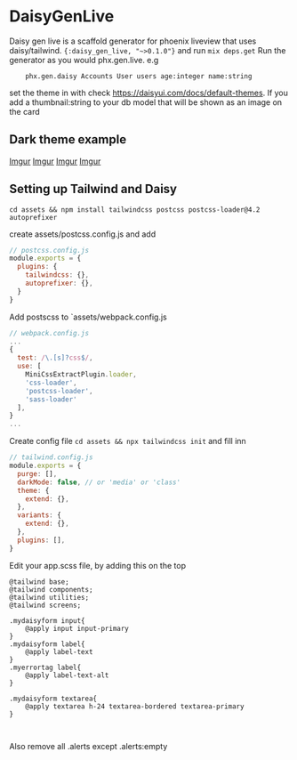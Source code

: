 # DaisyGenLive

Daisy gen live is a scaffold generator for phoenix liveview that uses daisy/tailwind. `{:daisy_gen_live, "~>0.1.0"}` and run `mix deps.get` Run the generator as you would phx.gen.live. e.g

```
	phx.gen.daisy Accounts User users age:integer name:string
```
set the theme in with <html data-theme="dark/light/whatever" /> check https://daisyui.com/docs/default-themes.
If you add a thumbnail:string to your db model that will be shown as an image on the card

## Dark theme example
[Imgur](https://i.imgur.com/4VuiLU9.png)
[Imgur](https://i.imgur.com/QzgxcTq.png)
[Imgur](https://i.imgur.com/QzgxcTq.png)
[Imgur](https://i.imgur.com/NeA6ai7.png)



## Setting up Tailwind and Daisy
```
cd assets && npm install tailwindcss postcss postcss-loader@4.2 autoprefixer

```
create assets/postcss.config.js and add

```javascript
// postcss.config.js
module.exports = {
  plugins: {
    tailwindcss: {},
    autoprefixer: {},
  }
}

```

Add postscss to `assets/webpack.config.js

```javascript
// webpack.config.js
...
{
  test: /\.[s]?css$/,
  use: [
    MiniCssExtractPlugin.loader,
    'css-loader',
    'postcss-loader',
    'sass-loader'
  ],
}
...

```

Create config file `cd assets && npx tailwindcss init` and fill inn 

```javascript
// tailwind.config.js
module.exports = {
  purge: [],
  darkMode: false, // or 'media' or 'class'
  theme: {
    extend: {},
  },
  variants: {
    extend: {},
  },
  plugins: [],
}

```


Edit your app.scss file, by adding this on the top

```
@tailwind base;
@tailwind components;
@tailwind utilities;
@tailwind screens;

.mydaisyform input{
    @apply input input-primary
}
.mydaisyform label{
    @apply label-text
}
.myerrortag label{
    @apply label-text-alt
}

.mydaisyform textarea{
    @apply textarea h-24 textarea-bordered textarea-primary
}



```

Also remove all .alerts except .alerts:empty



